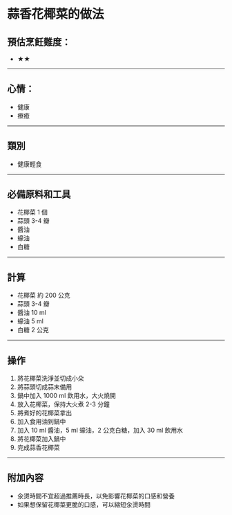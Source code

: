 # 蒜香花椰菜的做法

## 預估烹飪難度：

- ★★

---

## 心情：

- 健康
- 療癒

---

## 類別
- 健康輕食

---

## 必備原料和工具

- 花椰菜 1 個
- 蒜頭 3-4 瓣
- 醬油
- 蠔油
- 白糖

---

## 計算

- 花椰菜 約 200 公克
- 蒜頭 3-4 瓣
- 醬油 10 ml
- 蠔油 5 ml
- 白糖 2 公克

---

## 操作

1. 將花椰菜洗淨並切成小朵
2. 將蒜頭切成蒜末備用
3. 鍋中加入 1000 ml 飲用水，大火燒開
4. 放入花椰菜，保持大火煮 2-3 分鐘
5. 將煮好的花椰菜拿出
6. 加入食用油到鍋中
7. 加入 10 ml 醬油，5 ml 蠔油，2 公克白糖，加入 30 ml 飲用水
8. 將花椰菜加入鍋中
9. 完成蒜香花椰菜

---

## 附加內容

- 汆燙時間不宜超過推薦時長，以免影響花椰菜的口感和營養
- 如果想保留花椰菜更脆的口感，可以縮短汆燙時間